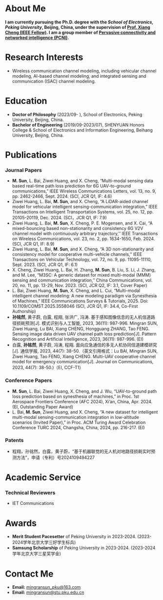 # About Me

**I am currently pursuing the Ph.D. degree with the *School of Electronics, Peking University*, Beijing, China, under the supervision of [Prof. Xiang Cheng (IEEE Fellow)](https://ele.pku.edu.cn/info/1023/1063.htm). I am a group member of [Pervasive connectivity and networked intelligence (PCNI)](http://pcni.pku.edu.cn/homepage.html).**


# Research Interests

+ Wireless communication channel modeling, including vehicular channel modeling, AI-based channel
modeling, and integrated sensing and communication (ISAC) channel modeling.


# Education

+ **Doctor of Philosophy** (2023/09- ), School of Electronics, Peking University, Beijing, China.
+ **Bachelor of Engineering** (2019/09-2023/07), SHENYUAN Honors College & School of Electronics and Information Engineering, Beihang University, Beijing, China.

# Publications


### Journal Papers

+ **M. Sun**, L. Bai, Ziwei Huang, and X. Cheng, “Multi-modal sensing data based real-time path loss prediction for 6G UAV-to-ground communications,” IEEE Wireless Communications Letters, vol. 13, no. 9, pp. 2462-2466, Sept. 2024. (SCI, JCR Q1, IF: 4.6)
+ Ziwei Huang, L. Bai, **M. Sun**, and X. Cheng, “A LiDAR-aided channel model for vehicular intelligent sensing-communication integration,” IEEE Transactions on Intelligent Transportation Systems, vol. 25, no. 12, pp. 20105-20119, Dec. 2024. (SCI，JCR Q1, IF: 7.9)
+ Ziwei Huang, L. Bai, **M. Sun**, X. Cheng, P. E. Mogensen, and X. Cai, “A mixed-bouncing based non-stationarity and consistency 6G V2V channel model with continuously arbitrary trajectory,’’ IEEE Transactions on Wireless Communications, vol. 23, no. 2, pp. 1634-1650, Feb. 2024. (SCI, JCR Q1, IF: 8.9)
+ Ziwei Huang, L. Bai, **M. Sun**, and X. Cheng, “A 3D non-stationarity and consistency model for cooperative multi-vehicle channels,’’ IEEE Transactions on Vehicular Technology, vol. 72, no. 9, pp. 11095-11110, Sept. 2023. (SCI, JCR Q1, IF: 6.1)
+ X. Cheng, Ziwei Huang, L. Bai, H. Zhang, **M. Sun**, B. Liu, S. Li, J. Zhang, and M. Lee, “M3SC: A generic dataset for mixed multi-modal (MMM) sensing and communication integration,’’ China Communications, vol. 20, no. 11, pp. 13-29, Nov. 2023. (SCI, JCR Q2, IF: 3.1, Cover Paper)
+ L. Bai, Ziwei Huang, **M. Sun**, X. Cheng, and L. Cui, “Multi-modal intelligent channel modeling: A new modeling paradigm via Synesthesia of Machines,” IEEE Communications Surveys & Tutorials, 2025. Doi: 10.1109/COMST.2025.3558046 (SCI, JCR Q1, IF: 34.4, Co-First Authorship)
+ **孙铭然**, 黄子蔚, 白露, 程翔, 张洪广, 冯涛. 基于感知图像信息的无人机信道路径损耗预测[J]. 模式识别与人工智能, 2023, 36(11): 987-996. Mingran SUN, Ziwei Huang, Lu BAI, Xiang CHENG, Hongguang ZHANG, Tao FENG. Sensing image data driven UAV channel path loss prediction[J]. Pattern Recognition and Artificial Intelligence, 2023, 36(11): 987-996. (EI)
+ 白露, **孙铭然**, 黄子蔚, 冯涛, 程翔. 面向应急通信的多无人机协同信道建模研究[J]. 通信学报, 2023, 44(7): 38-50.（英文引用格式：Lu BAI, Mingran SUN, Ziwei Huang, Tao FENG, Xiang CHENG. Multi-UAV cooperative channel model for emergency communication[J]. Journal on Communications, 2023, 44(7): 38-50.)（EI, CCF-T1）


### Conference Papers

+ **M. Sun**, L. Bai, Ziwei Huang, X. Cheng, and J. Wu, “UAV-to-ground path loss prediction based on synesthesia of machines,” in Proc. 1st Aerospace Frontiers Conference (AFC 2024), Xi’an, China, Apr. 2024. (EI, Outstanding Paper Award)
+ L. Bai, **M. Sun**, Ziwei Huang, and X. Cheng, “A new dataset for intelligent multi-modal sensing-communication integration in low-altitude scenarios (Invited Paper),” in Proc. ACM Turing Award Celebration Conference TURC 2024, Changsha, China, 2024, pp. 216-217. (EI)

### Patents

+ 程翔，孙铭然，白露，黄子蔚，“基于机器联觉的无人机对地路径损耗实时预测方法”，申请（专利）号2024109494227


# Academic Service
 
### Technical Reviewers
+ IET Communications


# Awards

+ **Merit Student Pacesetter** of Peking University in 2023-2024. (2023-2024学年北京大学三好学生标兵)
+ **Samsung Scholarship** of Peking University in 2023-2024. (2023-2024学年北京大学三星奖学金)

# Contact Me

+ **Email:** mingransun_pku@163.com 
+ **Email:** mingransun@stu.pku.edu.cn
